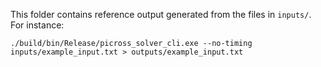 This folder contains reference output generated from the files in `inputs/`. For instance:

`./build/bin/Release/picross_solver_cli.exe --no-timing inputs/example_input.txt > outputs/example_input.txt`
